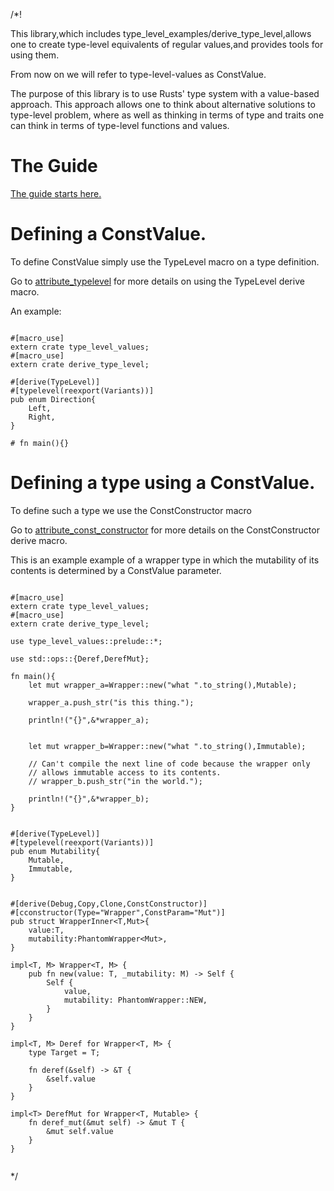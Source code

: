 /*!

This library,which includes type_level_examples/derive_type_level,allows one to 
create type-level equivalents of regular values,and provides tools for using them.

From now on we will refer to type-level-values as ConstValue. 

The purpose of this library is to use Rusts' type system with a value-based approach.
This approach allows one to think about alternative solutions to type-level problem,
where as well as thinking in terms of type and traits one 
can think in terms of type-level functions and values.

# The Guide

[The guide starts here.](../guide_01/index.html)

# Defining a ConstValue.

To define ConstValue simply use the TypeLevel macro on a type definition.

Go to 
[attribute_typelevel](../attribute_typelevel/index.html) 
for more details on using the TypeLevel derive macro.

An example:

```

#[macro_use]
extern crate type_level_values;
#[macro_use]
extern crate derive_type_level;

#[derive(TypeLevel)]
#[typelevel(reexport(Variants))]
pub enum Direction{
    Left,
    Right,
}

# fn main(){}

```


# Defining a type using a ConstValue.

To define such a type we use the ConstConstructor macro

Go to [attribute_const_constructor](../attribute_const_constructor/index.html) for more details on 
the ConstConstructor derive macro.

This is an example example of a wrapper type 
in which the mutability of its contents is determined by a ConstValue parameter.

```

#[macro_use]
extern crate type_level_values;
#[macro_use]
extern crate derive_type_level;

use type_level_values::prelude::*;

use std::ops::{Deref,DerefMut};

fn main(){
    let mut wrapper_a=Wrapper::new("what ".to_string(),Mutable);

    wrapper_a.push_str("is this thing.");
    
    println!("{}",&*wrapper_a);


    let mut wrapper_b=Wrapper::new("what ".to_string(),Immutable);
    
    // Can't compile the next line of code because the wrapper only 
    // allows immutable access to its contents.
    // wrapper_b.push_str("in the world.");

    println!("{}",&*wrapper_b);
}


#[derive(TypeLevel)]
#[typelevel(reexport(Variants))]
pub enum Mutability{
    Mutable,
    Immutable,
}


#[derive(Debug,Copy,Clone,ConstConstructor)]
#[cconstructor(Type="Wrapper",ConstParam="Mut")]
pub struct WrapperInner<T,Mut>{
    value:T,
    mutability:PhantomWrapper<Mut>,
}

impl<T, M> Wrapper<T, M> {
    pub fn new(value: T, _mutability: M) -> Self {
        Self {
            value,
            mutability: PhantomWrapper::NEW,
        }
    }
}

impl<T, M> Deref for Wrapper<T, M> {
    type Target = T;

    fn deref(&self) -> &T {
        &self.value
    }
}

impl<T> DerefMut for Wrapper<T, Mutable> {
    fn deref_mut(&mut self) -> &mut T {
        &mut self.value
    }
}


```





*/

